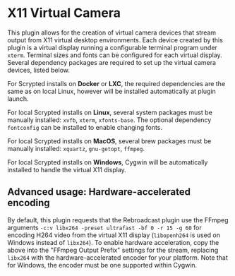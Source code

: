 # X11 Virtual Camera

This plugin allows for the creation of virtual camera devices that stream output from X11 virtual desktop environments. Each device created by this plugin is a virtual display running a configurable terminal program under `xterm`. Terminal sizes and fonts can be configured for each virtual display. Several dependency packages are required to set up the virtual camera devices, listed below.

For Scrypted installs on **Docker** or **LXC**, the required dependencies are the same as on local Linux, however will be installed automatically at plugin launch.

For local Scrypted installs on **Linux**, several system packages must be manually installed: `xvfb`, `xterm`, `xfonts-base`. The optional dependency `fontconfig` can be installed to enable changing fonts.

For local Scrypted installs on **MacOS**, several brew packages must be manually installed: `xquartz`, `gnu-getopt`, `ffmpeg`.

For local Scrypted installs on **Windows**, Cygwin will be automatically installed to handle the virtual X11 display.

## Advanced usage: Hardware-accelerated encoding

By default, this plugin requests that the Rebroadcast plugin use the FFmpeg arguments `-c:v libx264 -preset ultrafast -bf 0 -r 15 -g 60` for encoding H264 video from the virtual X11 display (`libopenh264` is used on Windows instead of `libx264`). To enable hardware acceleration, copy the above into the "FFmpeg Output Prefix" settings for the stream, replacing `libx264` with the hardware-accelerated encoder for your platform. Note that for Windows, the encoder must be one supported within Cygwin.